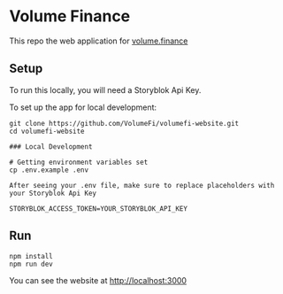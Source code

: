 # Volume Finance

This repo the web application for [volume.finance](https://volume.finance/)

## Setup

To run this locally, you will need a Storyblok Api Key.

To set up the app for local development:

```
git clone https://github.com/VolumeFi/volumefi-website.git
cd volumefi-website

### Local Development

# Getting environment variables set
cp .env.example .env

After seeing your .env file, make sure to replace placeholders with your Storyblok Api Key

STORYBLOK_ACCESS_TOKEN=YOUR_STORYBLOK_API_KEY
```

## Run

```
npm install
npm run dev
```

You can see the website at [http://localhost:3000](http://localhost:3000)
